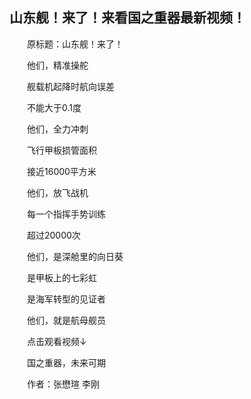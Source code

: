 ## 山东舰！来了！来看国之重器最新视频！
　　原标题：山东舰！来了！

　　他们，精准操舵

　　舰载机起降时航向误差

　　不能大于0.1度

　　他们，全力冲刺

　　飞行甲板损管面积

　　接近16000平方米

　　他们，放飞战机

　　每一个指挥手势训练

　　超过20000次

　　他们，是深舱里的向日葵

　　是甲板上的七彩虹

　　是海军转型的见证者

　　他们，就是航母舰员

　　点击观看视频↓

　　国之重器，未来可期

　　作者：张懋瑄 李刚

